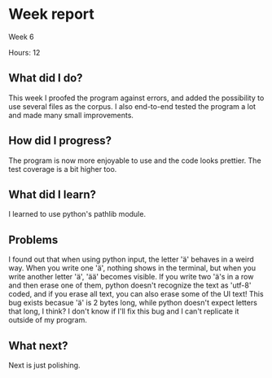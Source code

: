# Week report
Week 6

Hours: 12

## What did I do?
This week I proofed the program against errors, and added the possibility to use several files as the corpus. I also end-to-end tested the program a lot and made many small improvements.

## How did I progress?
The program is now more enjoyable to use and the code looks prettier. The test coverage is a bit higher too.

## What did I learn?
I learned to use python's pathlib module.

## Problems
I found out that when using python input, the letter 'ä' behaves in a weird way. When you write one 'ä', nothing shows in the terminal, but when you write another letter 'ä', 'ää' becomes visible. If you write two 'ä's in a row and then erase one of them, python doesn't recognize the text as 'utf-8' coded, and if you erase all text, you can also erase some of the UI text! This bug exists becasue 'ä' is 2 bytes long, while python doesn't expect letters that long, I think? I don't know if I'll fix this bug and I can't replicate it outside of my program.

## What next?
Next is just polishing.
